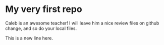 # My very first repo

Caleb is an awesome teacher! I will leave him a nice review files on github change, and so do your local files.

This is a new line here.
